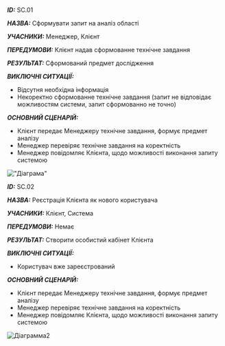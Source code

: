 ***ID:*** SС.01
    
***НАЗВА:*** Сформувати запит на аналіз області
    
***УЧАСНИКИ:*** Менеджер, Клієнт

***ПЕРЕДУМОВИ:*** Клієнт надав сформованне технічне завдання

***РЕЗУЛЬТАТ:*** Сформований предмет дослідження 

***ВИКЛЮЧНІ СИТУАЦІЇ:*** 

* Відсутня необхідна інформація
* Некоректно сформованне технічне завдання (запит не відповідає можливостям системи, запит сформованно не точно)

***ОСНОВНИЙ СЦЕНАРІЙ:***
* Клієнт передає Менеджеру технічне завдання, формує предмет аналізу
* Менеджер перевіряє технічне завдання на коректність
* Менеджер повідомляє Клієнта, щодо можливості виконання запиту системою

!["Діаграма"](http://www.plantuml.com/plantuml/proxy?src=https://raw.githubusercontent.com/shrufus/media_content_analysis/master/src/uml/UC.1)

***ID:*** SС.02
    
***НАЗВА:*** Реєстрація Клієнта як нового користувача
    
***УЧАСНИКИ:*** Клієнт, Система

***ПЕРЕДУМОВИ:*** Немає

***РЕЗУЛЬТАТ:*** Створити особистий кабінет Клієнта

***ВИКЛЮЧНІ СИТУАЦІЇ:*** 

* Користувач вже зареєстрований

***ОСНОВНИЙ СЦЕНАРІЙ:***
* Клієнт передає Менеджеру технічне завдання, формує предмет аналізу
* Менеджер перевіряє технічне завдання на коректність
* Менеджер повідомляє Клієнта, щодо можливості виконання запиту системою

![Діаграмма2](https://www.planttext.com/api/plantuml/img/XP91JW9144NtVOfEt1eJjs0CBZo3RZ4EGgAWqEnc0ODXPK8q11EZ4cym8E04cE4AlsxahnutAj7UJ7TN_glwVxhKSkMcQrzT6XFY2IiPoH2fHA7n1LF02sA9a4WNI-w6bfyK6JPOIizA1tCPIbSYxcBfKpuecd3dgEvgD-tWf5fpGOWtbHConnfnc3CnypIvHKRfcYpUp2svcS9aX8dsiPXgNtpaKrYCqSVzhlMygTScUM75eTufIotFiO9Y5ZDQkYl-z5R0GqwLdZhwOlw7-6LZJFCC05EIEpBuPgTewWqNs6RjekhiJgLIvZ87PuSMpoGks2lH-VtLyUdUlWdgvrObVyIpaW67ue0pRrwRBpGr1fMojELdF6wn_khhYKBL_8mTLDB3nX-iJsQYCH0NgPEMQrmRK-A4_g5y0W00)

